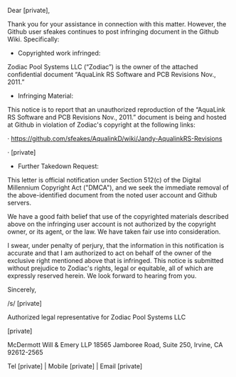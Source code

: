 Dear [private],  
  
   
  
Thank you for your assistance in connection with this matter. However, the Github user sfeakes continues to post infringing document in the Github Wiki. Specifically:  
  
   
  
* Copyrighted work infringed:  
  
   
  
Zodiac Pool Systems LLC (“Zodiac”) is the owner of the attached confidential document “AquaLink RS Software and PCB Revisions Nov., 2011.”    
  
   
  
* Infringing Material:  
  
   
  
This notice is to report that an unauthorized reproduction of the “AquaLink RS Software and PCB Revisions Nov., 2011.” document is being and hosted at Github in violation of Zodiac's copyright at the following links:  
  
·         https://github.com/sfeakes/AqualinkD/wiki/Jandy-AqualinkRS-Revisions  
  
·        [private]  
  
   
  
* Further Takedown Request:  
  
   
  
This letter is official notification under Section 512(c) of the Digital Millennium Copyright Act ("DMCA"), and we seek the immediate removal of the above-identified document from the noted user account and Github servers.  
  
   
  
We have a good faith belief that use of the copyrighted materials described above on the infringing user account is not authorized by the copyright owner, or its agent, or the law. We have taken fair use into consideration.  
  
I swear, under penalty of perjury, that the information in this notification is accurate and that I am authorized to act on behalf of the owner of the exclusive right mentioned above that is infringed. This notice is submitted without prejudice to Zodiac's rights, legal or equitable, all of which are expressly reserved herein. We look forward to hearing from you.  
  
   
  
Sincerely,  
  
/s/ [private]
  
Authorized legal representative for Zodiac Pool Systems LLC  
  
   
  
[private]  
  
McDermott Will & Emery LLP  18565 Jamboree Road, Suite 250, Irvine, CA 92612-2565  
  
Tel [private]  |  Mobile [private]  |  Email [private]
